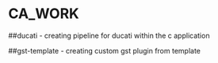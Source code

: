 # CA_WORK

##ducati - creating pipeline for ducati within the c application

##gst-template - creating custom gst plugin from template
